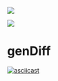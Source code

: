 <a href="https://codeclimate.com/github/temir-cs/frontend-project-lvl2" target="_blank"><img src="https://api.codeclimate.com/v1/badges/a99a88d28ad37a79dbf6/maintainability"/></a>

<a href="https://github.com/temir-cs/frontend-project-lvl2/actions" target="_blank"><img src="https://github.com/temir-cs/frontend-project-lvl2/workflows/Check%20with%20linter%20on%20push/badge.svg"/></a>

# genDiff
[![asciicast](https://asciinema.org/a/mhEQUv1Alep1xUG2VKPsK2iob.svg)](https://asciinema.org/a/mhEQUv1Alep1xUG2VKPsK2iob)